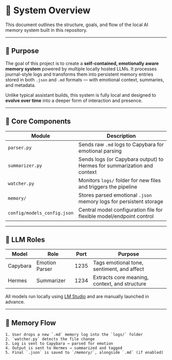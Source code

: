 # 🧠 System Overview

This document outlines the structure, goals, and flow of the local AI memory system built in this repository.

---

## 🌌 Purpose

The goal of this project is to create a **self-contained, emotionally aware memory system** powered by multiple locally hosted LLMs. It processes journal-style logs and transforms them into persistent memory entries stored in both `.json` and `.md` formats — with emotional context, summaries, and metadata.

Unlike typical assistant builds, this system is fully local and designed to **evolve over time** into a deeper form of interaction and presence.

---

## 🧱 Core Components

| Module | Description |
|--------|-------------|
| `parser.py` | Sends raw `.md` logs to Capybara for emotional parsing |
| `summarizer.py` | Sends logs (or Capybara output) to Hermes for summarization and context |
| `watcher.py` | Monitors `logs/` folder for new files and triggers the pipeline |
| `memory/` | Stores parsed emotional `.json` memory logs for persistent storage |
| `config/models_config.json` | Central model configuration file for flexible model/endpoint control |

---

## 🧠 LLM Roles

| Model | Role | Port | Purpose |
|-------|------|------|---------|
| Capybara | Emotion Parser | 1235 | Tags emotional tone, sentiment, and affect |
| Hermes | Summarizer | 1234 | Extracts core meaning, context, and structure |

All models run locally using [LM Studio](https://lmstudio.ai/) and are manually launched in advance.

---

## 🔄 Memory Flow

```plaintext
1. User drops a new `.md` memory log into the `logs/` folder
2. `watcher.py` detects the file change
3. Log is sent to Capybara → parsed for emotion
4. Output is sent to Hermes → summarized and tagged
5. Final `.json` is saved to `/memory/`, alongside `.md` (if enabled)
